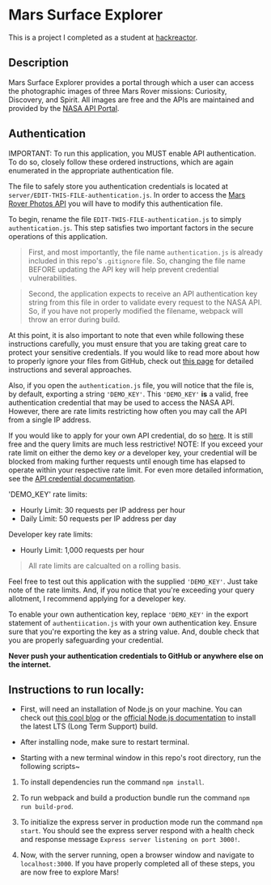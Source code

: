 # Mars Surface Explorer

This is a project I completed as a student at [hackreactor](http://hackreactor.com).

## Description

Mars Surface Explorer provides a portal through which a user can access the photographic images of three Mars Rover missions: Curiosity, Discovery, and Spirit. All images are free and the APIs are maintained and provided by the [NASA API Portal](https://api.nasa.gov/).

## Authentication

IMPORTANT: To run this application, you MUST enable API authentication. To do so, closely follow these ordered instructions, which are again enumerated in the appropriate authentication file.

The file to safely store you authentication credentials is located at ```server/EDIT-THIS-FILE-authentication.js```. In order to access the [Mars Rover Photos API](https://data.nasa.gov/Space-Science/Mars-Rover-Photos-API/929k-jizu) you will have to modify this authentication file.

To begin, rename the file ```EDIT-THIS-FILE-authentication.js``` to simply ```authentication.js```. This step satisfies two important factors in the secure operations of this application.

> First, and most importantly, the file name ```authentication.js``` is already included in this repo's ```.gitignore``` file. So, changing the file name BEFORE updating the API key will help prevent credential vulnerabilities.

> Second, the application expects to receive an API authentication key string from this file in order to validate every request to the NASA API. So, if you have not properly modified the filename, webpack will throw an error during build.

At this point, it is also important to note that even while following these instructions carefully, you must ensure that you are taking great care to protect your sensitive credentials. If you would like to read more about how to properly ignore your files from GitHub, check out [this page](https://help.github.com/en/github/using-git/ignoring-files) for detailed instructions and several approaches.

Also, if you open the ```authentication.js``` file, you will notice that the file is, by default, exporting a string ```'DEMO_KEY'```. This ```'DEMO_KEY'``` **is** a valid, free authentication credential that may be used to access the NASA API. However, there are rate limits restricting how often you may call the API from a single IP address.

If you would like to apply for your own API credential, do so [here](https://api.nasa.gov/index.html). It is still free and the query limits are much less restrictive! NOTE: If you exceed your rate limit on either the demo key *or* a developer key, your credential will be blocked from making further requests until enough time has elapsed to operate within your respective rate limit. For even more detailed information, see the [API credential documentation](https://api.nasa.gov/index.html).

'DEMO_KEY' rate limits:
- Hourly Limit: 30 requests per IP address per hour
- Daily Limit: 50 requests per IP address per day

Developer key rate limits:
- Hourly Limit: 1,000 requests per hour

> All rate limits are calcualted on a rolling basis.

Feel free to test out this application with the supplied ```'DEMO_KEY'```. Just take note of the rate limits. And, if you notice that you're exceeding your query allotment, I recommend applying for a developer key.

To enable your own authentication key, replace ```'DEMO_KEY'``` in the export statement of ```authentiication.js``` with your own authentication key. Ensure sure that you're exporting the key as a string value. And, double check that you are properly safeguarding your credential.

**Never push your authentication credentials to GitHub or anywhere else on the internet.**

## Instructions to run locally:

- First, will need an installation of Node.js on your machine. You can check out [this cool blog](https://www.taniarascia.com/how-to-install-and-use-node-js-and-npm-mac-and-windows/) or the [official Node.js documentation](https://nodejs.org/en/) to install the latest LTS (Long Term Support) build.

- After installing node, make sure to restart terminal.

- Starting with a new terminal window in this repo's root directory, run the following scripts~

1. To install dependencies run the command ```npm install```.

2. To run webpack and build a production bundle run the command ```npm run build-prod```.

3. To initialize the express server in production mode run the command ```npm start```. You should see the express server respond with a health check and response message ```Express server listening on port 3000!```.

4. Now, with the server running, open a browser window and navigate to ```localhost:3000```. If you have properly completed all of these steps, you are now free to explore Mars!